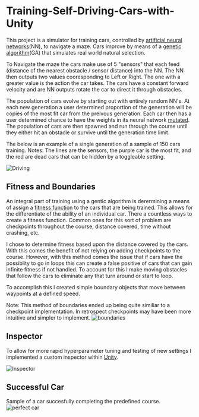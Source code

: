 # Training-Self-Driving-Cars-with-Unity


This project is a simulator for training cars, controlled by [artificial neural networks](https://en.wikipedia.org/wiki/Artificial_neural_network)(NN), to navigate a maze. Cars improve by means of a [genetic algorithm](https://en.wikipedia.org/wiki/Genetic_algorithm)(GA) that simulates real world natural selection.

To Navigate the maze the cars make use of 5 "sensors" that each feed (distance of the nearest obstacle / sensor distance) into the NN. The NN then outputs two values cooresponding to Left or Right. The one with a greater value is the action the car takes. The cars have a constant forward velocity and are NN outputs rotate the car to direct it through obstacles.

The population of cars evolve by starting out with entirely random NN's. At each new generation a user determined proportion of the generation will be copies of the most fit car from the preivous generation. Each car then has a user determined chance to have the weights in its neural network [mutated](https://en.wikipedia.org/wiki/Mutation_(genetic_algorithm)). The population of cars are then spawned and run through the course until they either hit an obstacle or survive until the generation time limit.

The below is an example of a single generation of a sample of 150 cars training. Notes: The lines are the sensors, the purple car is the most fit, and the red are dead cars that can be hidden by a toggleable setting. 


![Driving](https://user-images.githubusercontent.com/43308388/63300753-fb6b8c80-c2a6-11e9-9ba4-02cc2e28900d.gif)

## Fitness and Boundaries

An integral part of training using a gentic algorithm is derermining a means of assign a [fitness function](https://en.wikipedia.org/wiki/Fitness_function) to the cars that are being trained. This allows for the differentiate of the ability of an individual car. There a countless ways to create a fitness function. Common ones for this sort of problem are checkpoints throughout the course, distance covered, time without crashing, etc.

I chose to determine fitness based upon the distance covered by the cars. With this comes the benefit of not relying on adding checkpoints to the course. However, with this method comes the issue that if cars have the possiblity to go in loops this can create a false positive of cars that can gain infinite fitness if not handled. To account for this I make moving obstacles that follow the cars to eliminate any that turn around or start to loop. 

To accomplish this I created simple boundary objects that move between waypoints at a defined speed.

Note: This method of boundaries ended up being quite similiar to a checkpoint implementation. In retrospect checkpoints may have been more intuitive and simpler to implement.
![boundaries](https://user-images.githubusercontent.com/43308388/63312263-f3bfde00-c2ce-11e9-9ab8-936afbe00e99.png)


## Inspector
To allow for more rapid hyperparameter tuning and testing of new settings I implemented a custom inspector within [Unity](https://unity.com/). 

![Inspector](https://user-images.githubusercontent.com/43308388/63300750-fb6b8c80-c2a6-11e9-883d-19207eb165a9.png)


## Successful Car

Sample of a car succesfully completing the predefined course.
![perfect car](https://user-images.githubusercontent.com/43308388/63300752-fb6b8c80-c2a6-11e9-80ba-2c972b53e9a4.gif)

